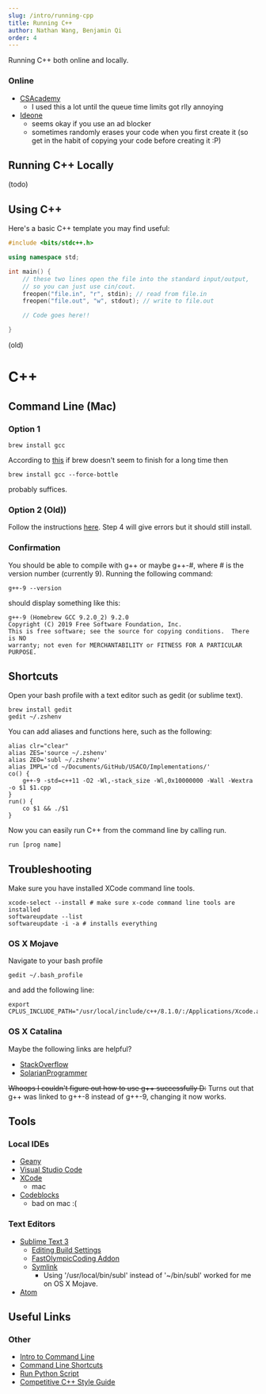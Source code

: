 ```yaml
---
slug: /intro/running-cpp
title: Running C++
author: Nathan Wang, Benjamin Qi
order: 4
---
```


Running C++ both online and locally.

<!-- END DESCRIPTION -->

### Online

 * [CSAcademy](https://csacademy.com/workspace/)
	 * I used this a lot until the queue time limits got rlly annoying
 * [Ideone](http://ideone.com/)
	 * seems okay if you use an ad blocker
	 * sometimes randomly erases your code when you first create it (so get in the habit of copying your code before creating it :P)

## Running C++ Locally

(todo)

## Using C++

<div class="h-2"></div>

Here's a basic C++ template you may find useful:

```cpp
#include <bits/stdc++.h>

using namespace std;

int main() {
    // these two lines open the file into the standard input/output,
    // so you can just use cin/cout.
    freopen("file.in", "r", stdin); // read from file.in
    freopen("file.out", "w", stdout); // write to file.out

    // Code goes here!!

}
```

(old)

# C++

## Command Line (Mac)

### Option 1

```
brew install gcc
```
According to [this](https://stackoverflow.com/questions/30998890/installing-opencv-with-brew-never-finishes) if brew doesn't seem to finish for a long time then 
```
brew install gcc --force-bottle
```
probably suffices.

### Option 2 (Old))

Follow the instructions [here](https://wiki.helsinki.fi/display/HUGG/GNU+compiler+install+on+Mac+OS+X?fbclid=IwAR3bnM6A_kTgXD2p5nOfVbxRRQ4nHMj89jllNy1-zdtfXfcq1czbSoXiWgE). Step 4 will give errors but it should still install.

### Confirmation

You should be able to compile with g++ or maybe g++-#, where # is the version number (currently 9). Running the following command:
```
g++-9 --version
```
should display something like this:
```
g++-9 (Homebrew GCC 9.2.0_2) 9.2.0
Copyright (C) 2019 Free Software Foundation, Inc.
This is free software; see the source for copying conditions.  There is NO
warranty; not even for MERCHANTABILITY or FITNESS FOR A PARTICULAR PURPOSE.
```

## Shortcuts

Open your bash profile with a text editor such as gedit (or sublime text).
```
brew install gedit
gedit ~/.zshenv
```
You can add aliases and functions here, such as the following:
```
alias clr="clear"
alias ZES='source ~/.zshenv'
alias ZEO='subl ~/.zshenv'
alias IMPL='cd ~/Documents/GitHub/USACO/Implementations/'
co() {
	g++-9 -std=c++11 -O2 -Wl,-stack_size -Wl,0x10000000 -Wall -Wextra -o $1 $1.cpp
}
run() {
	co $1 && ./$1
}
```
Now you can easily run C++ from the command line by calling run.
```
run [prog name]
```

## Troubleshooting

Make sure you have installed XCode command line tools.
```
xcode-select --install # make sure x-code command line tools are installed
softwareupdate --list
softwareupdate -i -a # installs everything
```

### OS X Mojave

Navigate to your bash profile
```
gedit ~/.bash_profile
```
and add the following line:
```
export CPLUS_INCLUDE_PATH="/usr/local/include/c++/8.1.0/:/Applications/Xcode.app/Contents/Developer/Platforms/MacOSX.platform/Developer/SDKs/MacOSX10.14.sdk/usr/include:$CPLUS_INCLUDE_PATH"
```

### OS X Catalina

Maybe the following links are helpful?

 * [StackOverflow](https://stackoverflow.com/questions/58278260/cant-compile-a-c-program-on-a-mac-after-upgrading-to-catalina-10-15)
 * [SolarianProgrammer](https://solarianprogrammer.com/2019/10/12/compiling-gcc-macos/)

~~Whoops I couldn't figure out how to use g++ successfully D:~~ Turns out that g++ was linked to g++-8 instead of g++-9, changing it now works.

## Tools

### Local IDEs

 * [Geany](https://www.geany.org/)
 * [Visual Studio Code](https://code.visualstudio.com/)
 * [XCode](https://developer.apple.com/xcode/)
	 * mac
 * [Codeblocks](http://www.codeblocks.org/)
	 * bad on mac :(

### Text Editors

 * [Sublime Text 3](https://www.sublimetext.com/)
	 * [Editing Build Settings](https://stackoverflow.com/questions/23789410/how-to-edit-sublime-text-build-settings)
	 * [FastOlympicCoding Addon](https://github.com/Jatana/FastOlympicCoding)
	 * [Symlink](https://www.sublimetext.com/docs/3/osx_command_line.html) 
		 * Using '/usr/local/bin/subl' instead of '~/bin/subl' worked for me on OS X Mojave.
 * [Atom](https://atom.io/)

## Useful Links

### Other

 * [Intro to Command Line](http://blog.teamtreehouse.com/introduction-to-the-mac-os-x-command-line)
 * [Command Line Shortcuts](https://jonsuh.com/blog/bash-command-line-shortcuts/)
 * [Run Python Script](https://stackoverflow.com/questions/7855996/cant-run-python-py-files-from-terminal-on-mac)
 * [Competitive C++ Style Guide](https://codeforces.com/blog/entry/64218)
